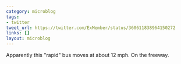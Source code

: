 ```yaml
---
category: microblog
tags:
- twitter
tweet_url: https://twitter.com/ExMember/status/360611838964150272
links: []
layout: microblog
---
```

Apparently this "rapid" bus moves at about 12 mph. On the freeway.
